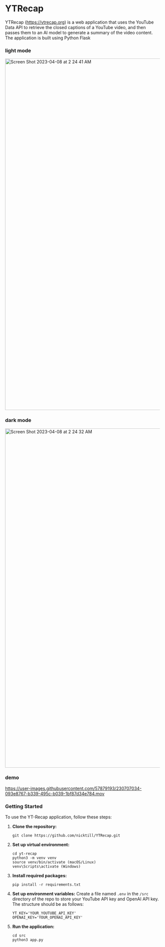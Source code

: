 # YTRecap 
YTRecap (https://ytrecap.org) is a web application that uses the YouTube Data API to retrieve the closed captions of a YouTube video, and then passes them to an AI model to generate a summary of the video content. The application is built using Python Flask


### light mode
<img width="1145" alt="Screen Shot 2023-04-08 at 2 24 41 AM" src="https://user-images.githubusercontent.com/57879193/230706884-900acd32-9570-4b83-b614-04886a51f3fc.png">

### dark mode
<img width="1105" alt="Screen Shot 2023-04-08 at 2 24 32 AM" src="https://user-images.githubusercontent.com/57879193/230706886-4e05cdfb-53f1-4fa9-85a4-bde11e8b1e1a.png">

### demo
https://user-images.githubusercontent.com/57879193/230707034-093e8767-b339-495c-b039-1bf87d34e784.mov

### Getting Started
To use the YT-Recap application, follow these steps:

1. **Clone the repository:**
    ```
    git clone https://github.com/nicktill/YTRecap.git
    ```

2. **Set up virtual environment:**
    ```
    cd yt-recap
    python3 -m venv venv
    source venv/bin/activate (macOS/Linux)
    venv\Scripts\activate (Windows)
    ```

3. **Install required packages:** 
    ```
    pip install -r requirements.txt
    ```

4. **Set up environment variables:**
    Create a file named `.env` in the `/src` directory of the repo to store your YouTube API key and OpenAI API key. 
    The structure should be as follows:
    ```
    YT_KEY='YOUR_YOUTUBE_API_KEY'
    OPENAI_KEY='YOUR_OPENAI_API_KEY'
    ```

5. **Run the application:**
    ```
    cd src
    python3 app.py
    ```


